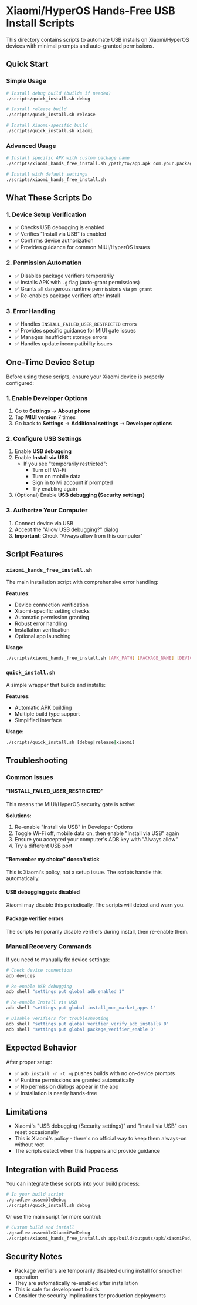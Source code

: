 # Xiaomi/HyperOS Hands-Free USB Install Scripts

This directory contains scripts to automate USB installs on Xiaomi/HyperOS devices with minimal prompts and auto-granted permissions.

## Quick Start

### Simple Usage
```bash
# Install debug build (builds if needed)
./scripts/quick_install.sh debug

# Install release build
./scripts/quick_install.sh release

# Install Xiaomi-specific build
./scripts/quick_install.sh xiaomi
```

### Advanced Usage
```bash
# Install specific APK with custom package name
./scripts/xiaomi_hands_free_install.sh /path/to/app.apk com.your.package

# Install with default settings
./scripts/xiaomi_hands_free_install.sh
```

## What These Scripts Do

### 1. Device Setup Verification
- ✅ Checks USB debugging is enabled
- ✅ Verifies "Install via USB" is enabled
- ✅ Confirms device authorization
- ✅ Provides guidance for common MIUI/HyperOS issues

### 2. Permission Automation
- ✅ Disables package verifiers temporarily
- ✅ Installs APK with `-g` flag (auto-grant permissions)
- ✅ Grants all dangerous runtime permissions via `pm grant`
- ✅ Re-enables package verifiers after install

### 3. Error Handling
- ✅ Handles `INSTALL_FAILED_USER_RESTRICTED` errors
- ✅ Provides specific guidance for MIUI gate issues
- ✅ Manages insufficient storage errors
- ✅ Handles update incompatibility issues

## One-Time Device Setup

Before using these scripts, ensure your Xiaomi device is properly configured:

### 1. Enable Developer Options
1. Go to **Settings** → **About phone**
2. Tap **MIUI version** 7 times
3. Go back to **Settings** → **Additional settings** → **Developer options**

### 2. Configure USB Settings
1. Enable **USB debugging**
2. Enable **Install via USB**
   - If you see "temporarily restricted":
     - Turn off Wi-Fi
     - Turn on mobile data
     - Sign in to Mi account if prompted
     - Try enabling again
3. (Optional) Enable **USB debugging (Security settings)**

### 3. Authorize Your Computer
1. Connect device via USB
2. Accept the "Allow USB debugging?" dialog
3. **Important**: Check "Always allow from this computer"

## Script Features

### `xiaomi_hands_free_install.sh`
The main installation script with comprehensive error handling:

**Features:**
- Device connection verification
- Xiaomi-specific setting checks
- Automatic permission granting
- Robust error handling
- Installation verification
- Optional app launching

**Usage:**
```bash
./scripts/xiaomi_hands_free_install.sh [APK_PATH] [PACKAGE_NAME] [DEVICE_NAME]
```

### `quick_install.sh`
A simple wrapper that builds and installs:

**Features:**
- Automatic APK building
- Multiple build type support
- Simplified interface

**Usage:**
```bash
./scripts/quick_install.sh [debug|release|xiaomi]
```

## Troubleshooting

### Common Issues

#### "INSTALL_FAILED_USER_RESTRICTED"
This means the MIUI/HyperOS security gate is active:

**Solutions:**
1. Re-enable "Install via USB" in Developer Options
2. Toggle Wi-Fi off, mobile data on, then enable "Install via USB" again
3. Ensure you accepted your computer's ADB key with "Always allow"
4. Try a different USB port

#### "Remember my choice" doesn't stick
This is Xiaomi's policy, not a setup issue. The scripts handle this automatically.

#### USB debugging gets disabled
Xiaomi may disable this periodically. The scripts will detect and warn you.

#### Package verifier errors
The scripts temporarily disable verifiers during install, then re-enable them.

### Manual Recovery Commands

If you need to manually fix device settings:

```bash
# Check device connection
adb devices

# Re-enable USB debugging
adb shell "settings put global adb_enabled 1"

# Re-enable Install via USB
adb shell "settings put global install_non_market_apps 1"

# Disable verifiers for troubleshooting
adb shell "settings put global verifier_verify_adb_installs 0"
adb shell "settings put global package_verifier_enable 0"
```

## Expected Behavior

After proper setup:
- ✅ `adb install -r -t -g` pushes builds with no on-device prompts
- ✅ Runtime permissions are granted automatically
- ✅ No permission dialogs appear in the app
- ✅ Installation is nearly hands-free

## Limitations

- Xiaomi's "USB debugging (Security settings)" and "Install via USB" can reset occasionally
- This is Xiaomi's policy - there's no official way to keep them always-on without root
- The scripts detect when this happens and provide guidance

## Integration with Build Process

You can integrate these scripts into your build process:

```bash
# In your build script
./gradlew assembleDebug
./scripts/quick_install.sh debug
```

Or use the main script for more control:

```bash
# Custom build and install
./gradlew assembleXiaomiPadDebug
./scripts/xiaomi_hands_free_install.sh app/build/outputs/apk/xiaomiPad/app-xiaomiPad-debug.apk com.mira.videoeditor.xiaomi
```

## Security Notes

- Package verifiers are temporarily disabled during install for smoother operation
- They are automatically re-enabled after installation
- This is safe for development builds
- Consider the security implications for production deployments
